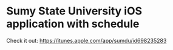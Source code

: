 # Sumy State University iOS application with schedule #

Check it out: https://itunes.apple.com/app/sumdu/id698235283
